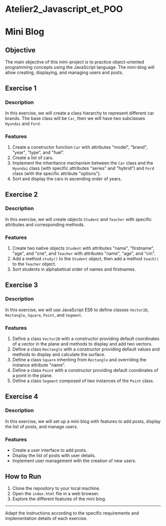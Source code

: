 # Atelier2_Javascript_et_POO
# Mini Blog

## Objective
The main objective of this mini-project is to practice object-oriented programming concepts using the JavaScript language. The mini-blog will allow creating, displaying, and managing users and posts.

## Exercise 1

### Description
In this exercise, we will create a class hierarchy to represent different car brands. The base class will be `Car`, then we will have two subclasses `Hyundai` and `Ford`.

### Features
1. Create a constructor function `Car` with attributes "model", "brand", "year", "type", and "fuel".
2. Create a list of cars.
3. Implement the inheritance mechanism between the `Car` class and the `Hyundai` class (with specific attributes "series" and "hybrid") and `Ford` class (with the specific attribute "options").
4. Sort and display the cars in ascending order of years.

## Exercise 2

### Description
In this exercise, we will create objects `Student` and `Teacher` with specific attributes and corresponding methods.

### Features
1. Create two native objects `Student` with attributes "name", "firstname", "age", and "cne", and `Teacher` with attributes "name", "age", and "cin".
2. Add a method `study()` to the `Student` object, then add a method `teach()` to the `Teacher` object.
3. Sort students in alphabetical order of names and firstnames.

## Exercise 3

### Description
In this exercise, we will use JavaScript ES6 to define classes `Vector2D`, `Rectangle`, `Square`, `Point`, and `Segment`.

### Features
1. Define a class `Vector2D` with a constructor providing default coordinates of a vector in the plane and methods to display and add two vectors.
2. Define a class `Rectangle` with a constructor providing default values and methods to display and calculate the surface.
3. Define a class `Square` inheriting from `Rectangle` and overriding the instance attribute "name".
4. Define a class `Point` with a constructor providing default coordinates of a point in the plane.
5. Define a class `Segment` composed of two instances of the `Point` class.

## Exercise 4

### Description
In this exercise, we will set up a mini blog with features to add posts, display the list of posts, and manage users.

### Features
- Create a user interface to add posts.
- Display the list of posts with user details.
- Implement user management with the creation of new users.

## How to Run
1. Clone the repository to your local machine.
2. Open the `index.html` file in a web browser.
3. Explore the different features of the mini blog.

---
Adapt the instructions according to the specific requirements and implementation details of each exercise.
